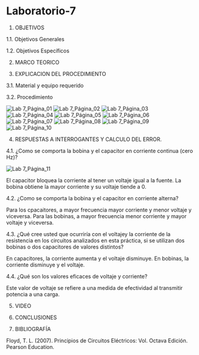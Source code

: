 # Laboratorio-7

1.	OBJETIVOS 

1.1.	Objetivos Generales 


1.2.	Objetivos Específicos 

2.	MARCO TEORICO 

3.	EXPLICACION DEL PROCEDIMIENTO

3.1.	Material y equipo requerido

3.2. Procedimiento

![Lab 7_Página_01](https://user-images.githubusercontent.com/93209004/152989334-14e1478c-2fa8-40fd-a4fb-4c66db78ac05.jpg)
![Lab 7_Página_02](https://user-images.githubusercontent.com/93209004/152989338-16574737-5b66-4020-8d55-d20f9b3863fd.jpg)
![Lab 7_Página_03](https://user-images.githubusercontent.com/93209004/152989340-31a169a4-accd-4304-9e4b-2e12d9e7d1ad.jpg)
![Lab 7_Página_04](https://user-images.githubusercontent.com/93209004/152989341-229a06da-f803-4100-9c33-7c27757fc2c5.jpg)
![Lab 7_Página_05](https://user-images.githubusercontent.com/93209004/152989342-fc62f3c4-ede9-450c-ba9c-283cacac4f11.jpg)
![Lab 7_Página_06](https://user-images.githubusercontent.com/93209004/152989345-83f0fe6a-209d-4858-9f3a-ab3c05df222a.jpg)
![Lab 7_Página_07](https://user-images.githubusercontent.com/93209004/152989346-9b867816-6d84-49be-a6fc-811883140064.jpg)
![Lab 7_Página_08](https://user-images.githubusercontent.com/93209004/152989348-a6e39337-be4c-42c7-8b65-7dfd27c0b33b.jpg)
![Lab 7_Página_09](https://user-images.githubusercontent.com/93209004/152989350-dfc094e5-fccb-466e-a6fa-f22b715b7eaa.jpg)
![Lab 7_Página_10](https://user-images.githubusercontent.com/93209004/152989351-bb51a003-9c1d-4bdd-820b-26d729399ae3.jpg)

4.	RESPUESTAS A INTERROGANTES Y CALCULO DEL ERROR.

4.1. ¿Como se comporta la bobina y el capacitor en corriente continua (cero Hz)?

![Lab 7_Página_11](https://user-images.githubusercontent.com/93209004/152989453-563334a6-d3d9-43cb-a478-f938a40701bd.jpg)

El capacitor bloquea la corriente al tener un voltaje igual a la fuente. 
La bobina obtiene la mayor corriente y su voltaje tiende a 0.

4.2. ¿Como se comporta la bobina y el capacitor en corriente alterna?

Para los cpacaitores, a mayor frecuencia mayor corriente y menor voltaje y viceversa.
Para las bobinas, a mayor frecuencia menor corriente y mayor voltaje y viceversa.

4.3. ¿Qué cree usted que ocurriría con el voltajey la corriente de la resistencia en los circuitos analizados en esta práctica, si se utilizan dos bobinas o dos capacitores de valores distintos? 

En capacitores, la corriente aumenta y el voltaje disminuye.
En bobinas, la corriente disminuye y el voltaje.

4.4. ¿Qué son los valores eficaces de voltaje y corriente? 

Este valor de voltaje se refiere a una medida de efectividad al transmitir potencia a una carga.

5.	VIDEO

6.	CONCLUSIONES	

7. BIBLIOGRAFÍA 

Floyd, T. L. (2007). Principios de Circuitos Eléctricos: Vol. Octava Edición. Pearson Education.

